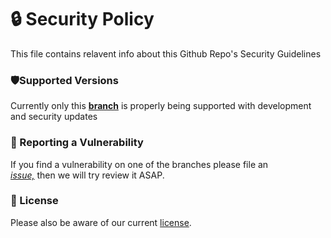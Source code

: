# 🔒 Security Policy

This file contains relavent info about this Github Repo's Security Guidelines

### 🛡️Supported Versions

Currently only this **[branch](https://github.com/Cartrigger/QCXRSoonBot)** is properly being supported with development
and security updates

### 🚨 Reporting a Vulnerability

If you find a vulnerability on one of the branches please file an  
*[issue,](https://github.com/Cartrigger/QCXRSoonBot/issues/new)* then we will try review it ASAP.

### 📜 License

Please also be aware of our current [license](LICENSE).


